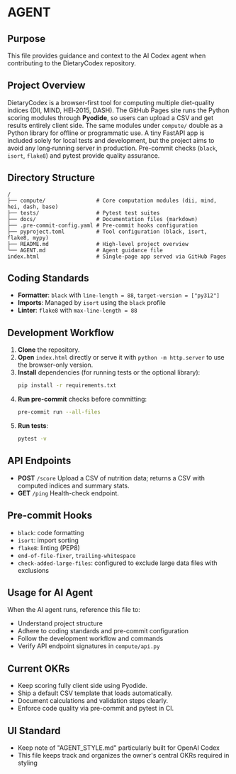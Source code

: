 # AGENT

## Purpose
This file provides guidance and context to the AI Codex agent when contributing to the DietaryCodex repository.

## Project Overview
DietaryCodex is a browser-first tool for computing multiple diet-quality indices
(DII, MIND, HEI‑2015, DASH). The GitHub Pages site runs the Python scoring
modules through **Pyodide**, so users can upload a CSV and get results entirely
client side. The same modules under `compute/` double as a Python library for
offline or programmatic use. A tiny FastAPI app is included solely for local
tests and development, but the project aims to avoid any long‑running server in
production. Pre-commit checks (`black`, `isort`, `flake8`) and pytest provide
quality assurance.

## Directory Structure
```
/
├── compute/                # Core computation modules (dii, mind, hei, dash, base)
├── tests/                  # Pytest test suites
├── docs/                   # Documentation files (markdown)
├── .pre-commit-config.yaml # Pre-commit hooks configuration
├── pyproject.toml          # Tool configuration (black, isort, flake8, mypy)
├── README.md               # High-level project overview
└── AGENT.md                # Agent guidance file
index.html                  # Single-page app served via GitHub Pages
```

## Coding Standards
- **Formatter**: `black` with `line-length = 88`, `target-version = ["py312"]`
- **Imports**: Managed by `isort` using the `black` profile
- **Linter**: `flake8` with `max-line-length = 88`

## Development Workflow
1. **Clone** the repository.
2. **Open** `index.html` directly or serve it with `python -m http.server` to
   use the browser-only version.
3. **Install** dependencies (for running tests or the optional library):
   ```bash
   pip install -r requirements.txt
   ```
4. **Run pre-commit** checks before committing:
   ```bash
   pre-commit run --all-files
   ```
5. **Run tests**:
   ```bash
   pytest -v
   ```

## API Endpoints
- **POST** `/score`
  Upload a CSV of nutrition data; returns a CSV with computed indices and summary stats.
- **GET** `/ping`
  Health-check endpoint.

## Pre-commit Hooks
- `black`: code formatting
- `isort`: import sorting
- `flake8`: linting (PEP8)
- `end-of-file-fixer`, `trailing-whitespace`
- `check-added-large-files`: configured to exclude large data files with exclusions

## Usage for AI Agent
When the AI agent runs, reference this file to:
- Understand project structure
- Adhere to coding standards and pre-commit configuration
- Follow the development workflow and commands
- Verify API endpoint signatures in `compute/api.py`

## Current OKRs
- Keep scoring fully client side using Pyodide.
- Ship a default CSV template that loads automatically.
- Document calculations and validation steps clearly.
- Enforce code quality via pre-commit and pytest in CI.

## UI Standard
- Keep note of "AGENT_STYLE.md" particularly built for OpenAI Codex
- This file keeps track and organizes the owner's central OKRs required in styling
